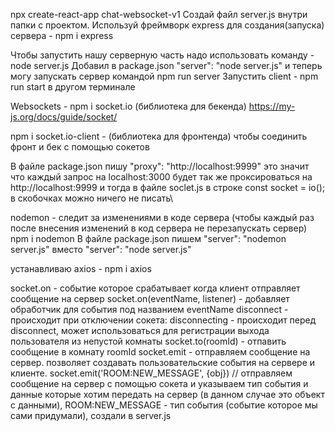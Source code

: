 npx create-react-app chat-websocket-v1
Создай файл server.js внутри папки с проектом.
Используй фреймворк express для создания(запуска) сервера - npm i express

Чтобы запустить нашу серверную часть надо использовать команду - node server.js
Добавил в package.json "server": "node server.js" и теперь могу запускать сервер командой npm run server
Запустить client - npm run start в другом терминале

Websockets - npm i socket.io (библиотека для бекенда)
https://my-js.org/docs/guide/socket/

npm i socket.io-client - (библиотека для фронтенда) чтобы соединить фронт и бек с помощью сокетов

В файле package.json пишу "proxy": "http://localhost:9999" это значит что каждый запрос на localhost:3000 будет так же проксироваться на http://localhost:9999 и тогда в файле soclet.js в строке const socket = io(); в скобочках можно ничего не писать\

nodemon - следит за изменениями в коде сервера (чтобы каждый раз после внесения изменений в код сервера не перезапускать сервер)
npm i nodemon
В файле package.json пишем "server": "nodemon server.js" вместо "server": "node server.js"

устанавливаю axios - npm i axios

socket.on - событие которое срабатывает когда клиент отправляет сообщение на сервер
socket.on(eventName, listener) - добавляет обработчик для события под названием eventName
disconnect - происходит при отключении сокета:
disconnecting - происходит перед disconnect, может использоваться для регистрации выхода пользователя из непустой комнаты
socket.to(roomId) - отпавить сообщение в комнату roomId
socket.emit - отправляем сообщение на сервер. позволяет создавать пользовательские события на сервере и клиенте.
socket.emit('ROOM:NEW_MESSAGE', {obj}) // отправляем сообщение на сервер с помощью сокета и указываем тип события и данные которые хотим передать на сервер (в данном случае это объект с данными), ROOM:NEW_MESSAGE - тип события (событие которое мы сами придумали), создали в server.js  
     